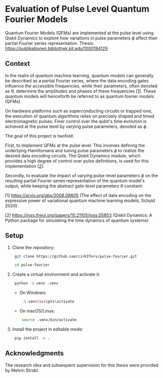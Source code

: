 # Evaluation of Pulse Level Quantum Fourier Models

Quantum Fourier Models (QFMs) are implemented at the pulse level using Qiskit Dynamics to explore how variations in pulse parameters ϕ affect their partial Fourier series representation.
Thesis: https://publikationen.bibliothek.kit.edu/1000184129

## Context

In the realm of quantum machine learning, quantum models can generally be described as a partial Fourier series, where the data encoding gates influence the accessible frequencies, while their parameters, often denoted as $\theta$, determine the amplitudes and phases of these frequencies [[1]](https://arxiv.org/abs/2008.08605). These quantum models will henceforth be referred to as quantum fourier models (QFMs).
 
On hardware platforms such as superconducting circuits or trapped ions, the execution of quantum algorithms relies on precisely shaped and timed electromagnetic pulses. Finer control over the qubit's time evolution is achieved at the pulse level by varying pulse parameters, denoted as $\phi$.

The goal of this project is twofold:

First, to implement QFMs at the pulse level. This involves defining the underlying Hamiltonians and tuning pulse parameters $\phi$ to realize the desired data encoding circuits. The Qiskit Dynamics module, which provides a high degree of control over pulse definitions, is used for this implementation [[2]](https://joss.theoj.org/papers/10.21105/joss.05853).

Secondly, to evaluate the impact of varying pulse-level parameters $\phi$ on the resulting partial Fourier series representation of the quantum model's output, while keeping the abstract gate-level parameters $\theta$ constant.


[1] https://arxiv.org/abs/2008.08605 (The effect of data encoding on the expressive power of variational quantum machine learning models, Schuld 2020)

[2] https://joss.theoj.org/papers/10.21105/joss.05853 (Qiskit Dynamics: A Python package for simulating the time dynamics of quantum systems)

## Setup

1. Clone the repository:

    ```bash
     git clone https://github.com/cirKITers/pulse-fourier.git
    ```
    ```bash
     cd pulse-fourier
    ```
    

2. Create a virtual environment and activate it:
   
    ```bash
     python -m venv .venv
    ```

    - On Windows:
       ```bash
        .\.venv\Scripts\activate
       ```
    - On macOS/Linux:
       ```bash
        source .venv/bin/activate
       ```

3. Install the project in editable mode:

     ```bash
      pip install -e .
     ```

## Acknowledgments
The research idea and subsequent supervision for this thesis were provided by Melvin Strobl.

